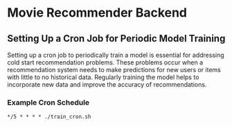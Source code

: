 # Movie Recommender Backend

## Setting Up a Cron Job for Periodic Model Training

Setting up a cron job to periodically train a model is essential for addressing cold start recommendation problems. These problems occur when a recommendation system needs to make predictions for new users or items with little to no historical data. Regularly training the model helps to incorporate new data and improve the accuracy of recommendations.

### Example Cron Schedule

`*/5 * * * * ./train_cron.sh`
